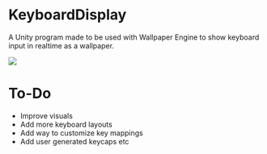 # KeyboardDisplay
A Unity program made to be used with Wallpaper Engine to show keyboard input in realtime as a wallpaper.

![](https://github.com/retrogeek46/KeyPress/blob/master/Resources/KeyPress%20Hi-Res.gif)

# To-Do
- Improve visuals
- Add more keyboard layouts
- Add way to customize key mappings
- Add user generated keycaps etc
